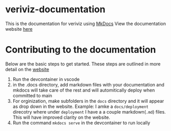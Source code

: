 # veriviz-documentation
This is the documentation for veriviz using [MkDocs](https://www.mkdocs.org/)
View the documentation website [here](https://hwsec-unc.github.io/veriviz-documentation/)

# Contributing to the documentation

Below are the basic steps to get started. These steps are outlined in more detail on the [website](https://hwsec-unc.github.io/veriviz-documentation/contributing/#mkdocs-and-contributing-to-verviz-docs)
1. Run the devcontainer in vscode
2. in the .docs directory, add markdown files with your documentation and mkdocs will take care of the rest and will automitically deploy when committed to main
3. For orginization, make subfolders in the `docs` directory and it will appear as drop down in the website. Example: I amke a `docs/deployment` direcotry where under `deployment` I have a a couple markdown(`.md`) files. This will have improved clarity on the website.
4. Run the command `mkdocs serve` in the devcontainer to run locally
